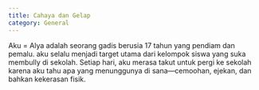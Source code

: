 ```yaml
---
title: Cahaya dan Gelap
category: General
---
```


Aku = Alya adalah seorang gadis berusia 17 tahun yang pendiam dan pemalu. aku selalu menjadi target utama dari kelompok siswa yang suka membully di sekolah. Setiap hari, aku merasa takut untuk pergi ke sekolah karena aku tahu apa yang menunggunya di sana—cemoohan, ejekan, dan bahkan kekerasan fisik.

